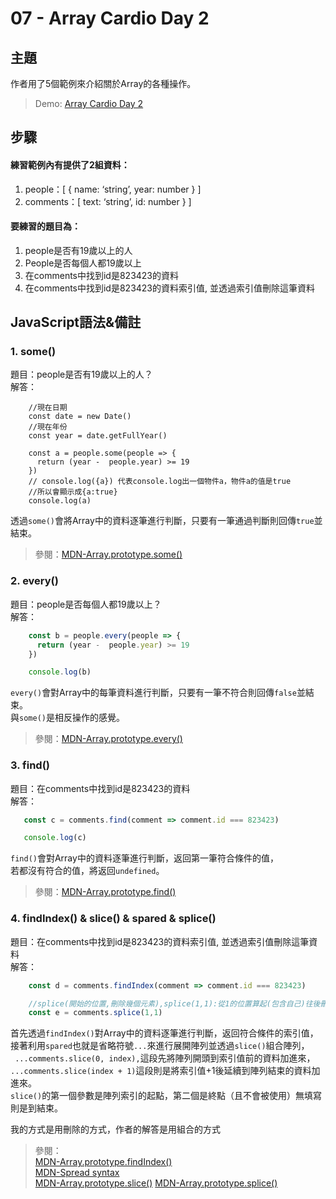 # 07 - Array Cardio Day 2

## **主題**
作者用了5個範例來介紹關於Array的各種操作。

>Demo: [Array Cardio Day 2](https://neilworlds.com/javascript-30/07_Array-Cardio-Day-2/index.html)  

## **步驟**
#### 練習範例內有提供了2組資料：
1. people：[ { name: ‘string’, year: number } ]
3. comments：[ text: ‘string’, id: number } ]

#### 要練習的題目為：
1. people是否有19歲以上的人
2. People是否每個人都19歲以上
3. 在comments中找到id是823423的資料
4. 在comments中找到id是823423的資料索引值, 並透過索引值刪除這筆資料

## **JavaScript語法&備註**
### **1. some()**
題目：people是否有19歲以上的人？  
解答：
````
	//現在日期
    const date = new Date()
    //現在年份
    const year = date.getFullYear()

    const a = people.some(people => {
      return (year -  people.year) >= 19 
    })
    // console.log({a}) 代表console.log出一個物件a，物件a的值是true
    //所以會顯示成{a:true} 
    console.log(a)
````
透過`some()`會將Array中的資料逐筆進行判斷，只要有一筆通過判斷則回傳`true`並結束。
>參閱：[MDN-Array.prototype.some()](https://developer.mozilla.org/en-US/docs/Web/JavaScript/Reference/Global_Objects/Array/some)

###   2. every() 
題目：people是否每個人都19歲以上？  
解答：
````javascript
    const b = people.every(people => {
      return (year -  people.year) >= 19 
    })

    console.log(b)
````
`every()`會對Array中的每筆資料進行判斷，只要有一筆不符合則回傳`false`並結束。  
與`some()`是相反操作的感覺。
>參閱：[MDN-Array.prototype.every()](https://developer.mozilla.org/en-US/docs/Web/JavaScript/Reference/Global_Objects/Array/every)

### 3. find()
題目：在comments中找到id是823423的資料  
解答：
````javascript
   const c = comments.find(comment => comment.id === 823423)

   console.log(c)
````
`find()`會對Array中的資料逐筆進行判斷，返回第一筆符合條件的值，  
若都沒有符合的值，將返回`undefined`。
>參閱：[MDN-Array.prototype.find()](https://developer.mozilla.org/en-US/docs/Web/JavaScript/Reference/Global_Objects/Array/find)

### **4. findIndex() & slice() & spared & splice()**
題目：在comments中找到id是823423的資料索引值, 並透過索引值刪除這筆資料  
解答：
````javascript
    const d = comments.findIndex(comment => comment.id === 823423)

    //splice(開始的位置,刪除幾個元素),splice(1,1):從1的位置算起(包含自己)往後刪除一個
    const e = comments.splice(1,1)
````
首先透過`findIndex()`對Array中的資料逐筆進行判斷，返回符合條件的索引值，    
接著利用`spared`也就是省略符號`...`來進行展開陣列並透過`slice()`組合陣列，  
` ...comments.slice(0, index),`這段先將陣列開頭到索引值前的資料加進來，  
`...comments.slice(index + 1)`這段則是將索引值+1後延續到陣列結束的資料加進來。  
`slice()`的第一個參數是陣列索引的起點，第二個是終點（且不會被使用）無填寫則是到結束。

我的方式是用刪除的方式，作者的解答是用組合的方式

>參閱：  
[MDN-Array.prototype.findIndex()](https://developer.mozilla.org/en-US/docs/Web/JavaScript/Reference/Global_Objects/Array/findIndex)  
[MDN-Spread syntax](https://developer.mozilla.org/en-US/docs/Web/JavaScript/Reference/Operators/Spread_operator)  
[MDN-Array.prototype.slice()](https://developer.mozilla.org/en-US/docs/Web/JavaScript/Reference/Global_Objects/Array/slice)
[MDN-Array.prototype.splice()](https://developer.mozilla.org/zh-TW/docs/Web/JavaScript/Reference/Global_Objects/Array/splice)
